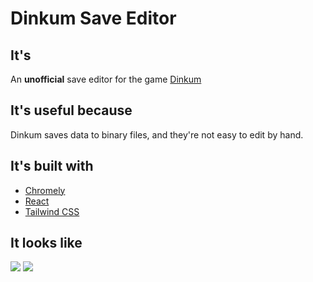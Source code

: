 # Dinkum Save Editor

## It's
An **unofficial** save editor for the game [Dinkum](https://store.steampowered.com/app/1062520/Dinkum/)

## It's useful because
Dinkum saves data to binary files, and they're not easy to edit by hand.

## It's built with
- [Chromely](https://github.com/chromelyapps/Chromely)
- [React](https://reactjs.org/)
- [Tailwind CSS](https://tailwindcss.com/)

## It looks like
![](https://spicy.gg/dinkum-1.png)
![](https://spicy.gg/dinkum-2.png)

